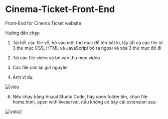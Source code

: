 # Cinema-Ticket-Front-End
Front-End for Cinema Ticket website

Hướng dẫn chạy:
1. Tải hết các file về, bỏ vào một thư mục để tên bất kì, lấy tất cả các file từ 3 thư mục CSS, HTML và JavaScript bỏ ra ngoài và xóa 3 thư mục đó đi

2. Tải các file video và bỏ vào thư mục video
  
3. Các file còn lại giữ nguyên
  
4. Ảnh ví dụ:

![vidu](https://github.com/user-attachments/assets/225bf5d2-edd1-4592-be23-3ab938a4b734)

6. Nếu chạy bằng Visual Studio Code, hãy open folder lên, chọn file home.html, open with liveserver, nếu không có hãy cài extension sau:

![vidu2](https://github.com/user-attachments/assets/7827778c-a5e2-4c30-811f-6b01942fdb51)
